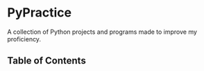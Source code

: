 # PyPractice
A collection of Python projects and programs made to improve my proficiency.
## Table of Contents